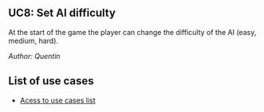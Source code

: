 ## UC8: Set AI difficulty
At the start of the game the player can change the difficulty of the AI (easy, medium, hard).

*Author: Quentin*

## List of use cases
* [Acess to use cases list][L]

[L]:../UserCase.md